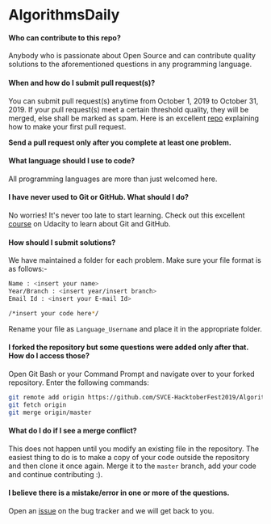 # AlgorithmsDaily
#### Who can contribute to this repo?
  Anybody who is passionate about Open Source and can contribute quality solutions to the aforementioned questions in any programming language.

#### When and how do I submit pull request(s)?
  You can submit pull request(s) anytime from October 1, 2019 to October 31, 2019. If your pull request(s) meet a certain threshold quality, they will be merged, else shall be marked as spam.
  Here is an excellent [repo](https://github.com/Logic-Xcution/Kickoff-To-Open-Source) explaining how to make your first pull request.
  
  **Send a pull request only after you complete at least one problem.**

  #### What language should I use to code?
  All programming languages are more than just welcomed here.

  #### I have never used to Git or GitHub. What should I do?
  No worries! It's never too late to start learning. Check out this excellent [course](https://www.udacity.com/course/version-control-with-git--ud123) on Udacity to learn about Git and GitHub.

  #### How should I submit solutions?
  We have maintained a folder for each problem. Make sure your file format is as follows:-
 ```bash
 Name : <insert your name>
 Year/Branch : <insert year/insert branch>
 Email Id : <insert your E-mail Id>

 /*insert your code here*/

 ```

 Rename your file as `Language_Username` and place it in the appropriate folder.

 #### I forked the repository but some questions were added only after that. How do I access those?
  Open Git Bash or your Command Prompt and navigate over to your forked repository. Enter the following commands:
  ```bash
  git remote add origin https://github.com/SVCE-HacktoberFest2019/AlgorithmsDaily.git
  git fetch origin
  git merge origin/master
  ```
  #### What do I do if I see a merge conflict?
This does not happen until you modify an existing file in the repository. The easiest thing to do is to make a copy of your code outside the repository and then clone it once again. Merge it to the `master` branch, add your code and continue contributing :).

  #### I believe there is a mistake/error in one or more of the questions.
  Open an [issue](https://github.com/SVCE-HacktoberFest2019/AlgorithmsDaily/issues) on the bug tracker and we will get back to you.
